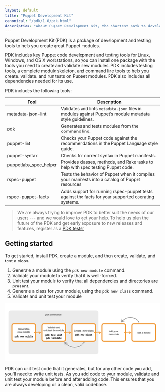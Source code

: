 ```yaml
---
layout: default
title: "Puppet Development Kit"
canonical: "/pdk/1.0/pdk.html"
description: "About Puppet Development Kit, the shortest path to developing better Puppet code."
---
```


[workflow]: ./images/pdk-workflow.png

Puppet Development Kit (PDK) is a package of development and testing tools to help you create great Puppet modules.

PDK includes key Puppet code development and testing tools for Linux, Windows, and OS X workstations, so you can install one package with the tools you need to create and validate new modules. PDK includes testing tools, a complete module skeleton, and command line tools to help you create, validate, and run tests on Puppet modules. PDK also includes all dependencies needed for its use.

PDK includes the following tools:

Tool   | Description
----------------|-------------------------
metadata-json-lint | Validates and lints `metadata.json` files in modules against  Puppet's module metadata style guidelines.
pdk | Generates and tests modules from the command line.
puppet-lint | Checks your Puppet code against the recommendations in the Puppet Language style guide.
puppet-syntax | Checks for correct syntax in Puppet manifests.
puppetlabs_spec_helper | Provides classes, methods, and Rake tasks to help with spec testing Puppet code.
rspec-puppet | Tests the behavior of Puppet when it compiles your manifests into a catalog of Puppet resources.
rspec-puppet-facts | Adds support for running rspec-puppet tests against the facts for your supported operating systems.

> We are always trying to improve PDK to better suit the needs of our users --- and we would love to get your help. To help us plan the future of the PDK and get early exposure to new releases and features, register as a [PDK tester](https://www.surveygizmo.com/s3/3798001/pdk)

## Getting started

To get started, install PDK, create a module, and then create, validate, and test a class.

1. Generate a module using the `pdk new module` command.
1. Validate your module to verify that it is well-formed.
1. Unit test your module to verify that all dependencies and directories are present.
1. Generate a class for your module, using the `pdk new class` command.
1. Validate and unit test your module.

![pdk-workflow][workflow]

PDK can unit test code that it generates, but for any other code you add, you'll need to write unit tests. As you add code to your module, validate and unit test your module before and after adding code. This ensures that you are always developing on a clean, valid codebase.
